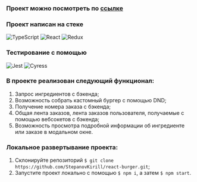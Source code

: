 ### Проект можно посмотреть по [ссылке](https://stepanovkirill.github.io/react-burger/)

### Проект написан на стеке 
![TypeScript](https://img.shields.io/badge/-TypeScript-000?&logo=TypeScript)
![React](https://img.shields.io/badge/-React-000?&logo=React)
![Redux](https://img.shields.io/badge/-Redux-000?&logo=Redux)

### Тестирование с помощью 
![Jest](https://img.shields.io/badge/-Jest-000?&logo=Jest)
![Cyress](https://img.shields.io/badge/-Cypress-000?&logo=Cypress)

### В проекте реализован следующий функционал:

1. Запрос ингредиентов с бэкенда;
2. Возможность собрать кастомный бургер с помощью DND;
3. Получение номера заказа с бэкенда;
4. Общая лента заказов, лента заказов пользователя, получаемые с помощью вебсокетов с бэкенда;
5. Возможность просмотра подробной информации об ингредиенте или заказе в модальном окне.

### Локальное развертывание проекта:

1. Склонируйте репозиторий `$ git clone https://github.com/StepanovKirill/react-burger.git`;
2. Запустите проект локально с помощью `$ npm i`, а затем `$ npm start`.
